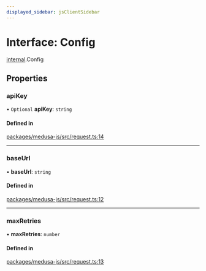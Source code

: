 ```yaml
---
displayed_sidebar: jsClientSidebar
---
```


# Interface: Config

[internal](../modules/internal.md).Config

## Properties

### apiKey

• `Optional` **apiKey**: `string`

#### Defined in

[packages/medusa-js/src/request.ts:14](https://github.com/medusajs/medusa/blob/2eb2126f/packages/medusa-js/src/request.ts#L14)

___

### baseUrl

• **baseUrl**: `string`

#### Defined in

[packages/medusa-js/src/request.ts:12](https://github.com/medusajs/medusa/blob/2eb2126f/packages/medusa-js/src/request.ts#L12)

___

### maxRetries

• **maxRetries**: `number`

#### Defined in

[packages/medusa-js/src/request.ts:13](https://github.com/medusajs/medusa/blob/2eb2126f/packages/medusa-js/src/request.ts#L13)
